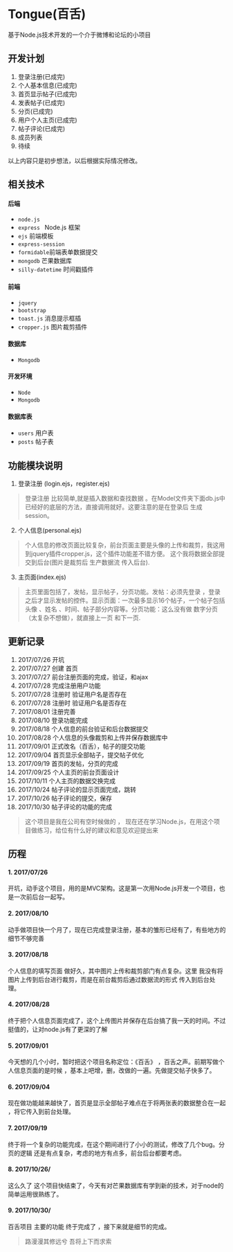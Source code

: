 # Tongue(百舌)
基于Node.js技术开发的一个介于微博和论坛的小项目


## 开发计划
1. 登录注册(已成完)
2. 个人基本信息(已成完)
3. 首页显示帖子(已成完)
4. 发表帖子(已成完)
5. 分页(已成完)
6. 用户个人主页(已成完)
7. 帖子评论(已成完)
8. 成员列表
9. 待续


以上内容只是初步想法，以后根据实际情况修改。


## 相关技术
#### 后端
* `node.js` 
* `express ` Node.js 框架
* `ejs` 前端模板
* `express-session`
* `formidable`前端表单数据提交
* `mongodb` 芒果数据库
* `silly-datetime` 时间戳插件

#### 前端
* `jquery`
* `bootstrap`
* `toast.js` 消息提示框插
* `cropper.js` 图片裁剪插件


#### 数据库
* `Mongodb`


#### 开发环境
* `Node`
* `Mongodb`

#### 数据库表
* `users` 用户表
* `posts` 帖子表


## 功能模块说明
1. 登录注册 (login.ejs，register.ejs)
>登录注册  比较简单,就是插入数据和查找数据 。在Model文件夹下面db.js中已经好的底层的方法，直接调用就好。这要注意的是在登录后
生成session。

2. 个人信息(personal.ejs)
>个人信息的修改页面比较复杂，前台页面主要是头像的上传和裁剪，我这用到jquery插件cropper.js，这个插件功能差不错方便。
这个我将数据全部提交到后台(图片是裁剪后 生产数据流 传入后台).

3. 主页面(index.ejs)
>主页里面包括了，发帖，显示帖子，分页功能。发帖：必须先登录 ，登录之后才显示发帖的控件。显示页面：一次最多显示16个帖子，一个帖子包括头像 、姓名
、时间、帖子部分内容等。分页功能：这么没有做 数字分页（太复杂不想做），就直接上一页 和下一页.


## 更新记录
1. 2017/07/26 开坑
2. 2017/07/27 创建 首页
3. 2017/07/27 前台注册页面的完成，验证，和ajax
4. 2017/07/28 完成注册用户功能
5. 2017/07/28 注册时 验证用户名是否存在
6. 2017/07/28 注册时 验证用户名是否存在
7. 2017/08/01 注册完善
8. 2017/08/10 登录功能完成
9. 2017/08/18 个人信息的前台验证和后台数据提交
10. 2017/08/28 个人信息的头像裁剪和上传并保存数据库中
11. 2017/09/01 正式改名（百舌），帖子的提交功能
12. 2017/09/04 首页显示全部帖子，提交帖子优化
13. 2017/09/19 首页的发帖，分页的完成
14. 2017/09/25 个人主页的前台页面设计
15. 2017/10/11 个人主页的数据交换完成
16. 2017/10/24 帖子评论的显示页面完成，跳转
16. 2017/10/26 帖子评论的提交，保存
17. 2017/10/30 帖子评论的功能的完成

> 这个项目是我在公司有空时候做的 ， 现在还在学习Node.js，在用这个项目做练习，给位有什么好的建议和意见欢迎提出来


## 历程
#### 1. 2017/07/26
开坑，动手这个项目，用的是MVC架构。这是第一次用Node.js开发一个项目，也是一次前后台一起写。


#### 2. 2017/08/10
动手做项目快一个月了，现在已完成登录注册，基本的雏形已经有了，有些地方的细节不够完善

#### 3. 2017/08/18
个人信息的填写页面 做好久，其中图片上传和裁剪部门有点复杂。这里 我没有将图片上传到后台进行裁剪，而是在前台裁剪后通过数据流的形式
传入到后台处理。

#### 4. 2017/08/28
终于把个人信息页面完成了，这个上传图片并保存在后台搞了我一天的时间。不过挺值的，让对node.js有了更深的了解

#### 5. 2017/09/01
今天想的几个小时，暂时把这个项目名称定位：《百舌》 ，百舌之声。前期写做个人信息页面的是时候 ，基本上吧增，删，改做的一遍。先做提交帖子快多了。

#### 6. 2017/09/04
现在做功能越来越快了，首页是显示全部帖子难点在于将两张表的数据整合在一起 ，将它传入到前台处理。

#### 7. 2017/09/19
终于将一个复杂的功能完成，在这个期间进行了小小的测试，修改了几个bug。分页的逻辑 还是有点复杂，考虑的地方有点多，前台后台都要考虑。

#### 8. 2017/10/26/
这么久了 这个项目快结束了，今天有对芒果数据库有学到新的技术，对于node的简单运用很熟练了。

#### 9. 2017/10/30/
百舌项目 主要的功能 终于完成了 ，接下来就是细节的完成。


> 路漫漫其修远兮 吾将上下而求索
